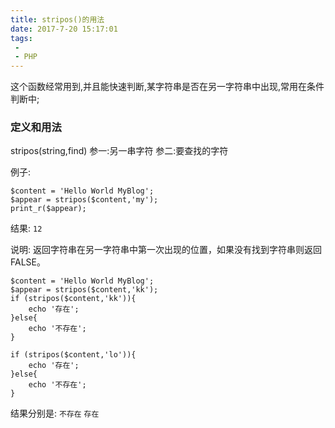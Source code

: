 ```yaml
---
title: stripos()的用法
date: 2017-7-20 15:17:01
tags:
 -  
 - PHP
---
```

这个函数经常用到,并且能快速判断,某字符串是否在另一字符串中出现,常用在条件判断中;

### 定义和用法

stripos(string,find)
参一:另一串字符
参二:要查找的字符

例子:
```
$content = 'Hello World MyBlog';
$appear = stripos($content,'my');
print_r($appear);

```
结果:
`12`

说明: 返回字符串在另一字符串中第一次出现的位置，如果没有找到字符串则返回 FALSE。

```
$content = 'Hello World MyBlog';
$appear = stripos($content,'kk');
if (stripos($content,'kk')){
	echo '存在';
}else{
	echo '不存在';
}

if (stripos($content,'lo')){
	echo '存在';
}else{
	echo '不存在';
}
```
结果分别是:
`不存在`
`存在`
